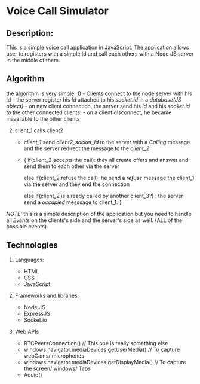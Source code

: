 # Voice Call Simulator

## Description:
This is a simple voice call application in JavaScript. The application allows user to registers with a simple Id and call each others with a Node JS server in the middle of them.

## Algorithm
the algorithm is very simple:
1) 
    - Clients connect to the node server with his Id
    - the server register his *Id* attached to his *socket.id* in a *database(JS object)*
    - on new client connection, the server send his *Id* and his *socket.id* to the other connected clients.
    - on a client disconnect, he became inavailable to the other clients

2) client_1 calls client2
    - *client_1* send *client2_socket_id* to the server with a *Calling* message and the server redirect the message to the *client_2*
    - {
        if(client_2 accepts the call): they all create offers and answer and send them to each other via the server

        else if(client_2 refuse the call): he send a *refuse* message the client_1 via the server and they end the connection
        
        else if(client_2 is already called by another client_3?) : the server send a *occupied* messsage to client_1.
    }

*NOTE:* this is a simple description of the application but you need to handle all *Events* on the clients's side and the server's side as well. (ALL of the possible events).

## Technologies

1) Languages:
    - HTML
    - CSS
    - JavaScript

2) Frameworks and libraries:
    - Node JS
    - ExpressJS
    - Socket.io

3) Web APIs
    - RTCPeersConnection()                                  // This one is really something else
    - windows.navigator.mediaDevices.getUserMedia()         // To capture webCams/ microphones
    - windows.navigator.mediaDevices.getDisplayMedia()      // To capture the screen/ windows/ Tabs
    - Audio()

